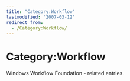```yaml
---
title: "Category:Workflow"
lastmodified: '2007-03-12'
redirect_from:
  - /Category:Workflow/
---
```


Category:Workflow
=================

Windows Workflow Foundation - related entries.

